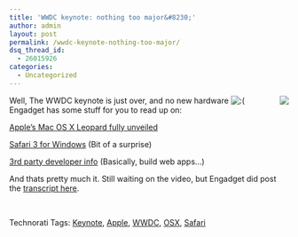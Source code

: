 ```yaml
---
title: 'WWDC keynote: nothing too major&#8230;'
author: admin
layout: post
permalink: /wwdc-keynote-nothing-too-major/
dsq_thread_id:
  - 26015926
categories:
  - Uncategorized
---
```

<img src="http://images.lotas-smartman.net/image.ashx?id=5003b04e-2883-4dda-8d3e-20b1553b7518" align="right" /> Well, The WWDC keynote is just over, and no new hardware <img src="http://blog.lotas-smartman.net/wp-includes/images/smilies/icon_sad.gif" alt=":(" class="wp-smiley" /> Engadget has some stuff for you to read up on:

[Apple&#8217;s Mac OS X Leopard fully unveiled][1]

[Safari 3 for Windows][2] (Bit of a surprise)

[3rd party developer info][3]&nbsp;(Basically, build web apps&#8230;)

And thats pretty much it. Still waiting on the video, but Engadget did post the [transcript here][4].

&nbsp;

<div class="wlWriterSmartContent" id="0767317B-992E-4b12-91E0-4F059A8CECA8:85222891-85be-4ffc-a935-5a4385136424" style="padding-right:0px;display:inline;padding-left:0px;padding-bottom:0px;margin:0px;padding-top:0px;">
  Technorati Tags: <a href="http://technorati.com/tags/Keynote" rel="tag">Keynote</a>, <a href="http://technorati.com/tags/Apple" rel="tag">Apple</a>, <a href="http://technorati.com/tags/WWDC" rel="tag">WWDC</a>, <a href="http://technorati.com/tags/OSX" rel="tag">OSX</a>, <a href="http://technorati.com/tags/Safari" rel="tag">Safari</a>
</div>

 [1]: http://www.engadget.com/2007/06/11/apples-mac-os-x-leopard-fully-unveiled/
 [2]: http://www.engadget.com/2007/06/11/safari-3-for-windows/
 [3]: http://www.engadget.com/2007/06/11/apple-announces-third-party-software-details-for-iphone/
 [4]: http://www.engadget.com/2007/06/11/steve-jobs-live-from-wwdc-2007/